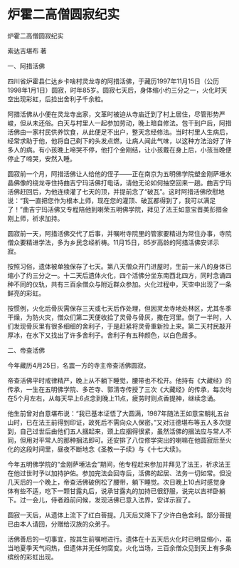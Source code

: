 # 炉霍二高僧圆寂纪实

炉霍二高僧圆寂纪实

索达吉堪布 著

一、阿措活佛

四川省炉霍县仁达乡卡啥村灵龙寺的阿措活佛，于藏历1997年11月15日（公历1998年1月1日）圆寂，时年85岁。圆寂七天后，身体缩小约三分之一，火化时天空出现彩虹，后捡出舍利子千余粒。

阿措活佛从小便在灵龙寺出家，文革时被迫从寺庙迁到了村上居住，尽管形势严峻，但从未还俗。白天与村里人一起参加劳动，晚上暗自修法。包干到户后，阿措活佛由一家村民供养饮食，从此便足不出户，整天念经修法。当时村里人生病后，经常求助于他，他将自己剃下的头发点燃，让病人闻此气味，以这种方法治好了许多人的病。有小孩晚上啼哭不停，他打个金刚结，让小孩戴在身上后，小孩当晚便停止了啼哭，安然入睡。

圆寂前一个月，阿措活佛让人给他的侄子——正在南京为五明佛学院塑金刚萨埵水晶佛像的绕龙寺住持曲吉宁玛活佛打电话，请他无论如何抽空回来一趟。曲吉宁玛活佛赶回后，为他连续灌了七天的顶，并提前念了“破瓦”。这时阿措活佛欣慰地说：“我一直把您作为根本上师，现在您的灌顶、破瓦都得到了，我可以满足了！”曲吉宁玛活佛又专程陪他到喇荣五明佛学院，拜见了法王如意宝晋美彭措金刚上师，祈求加持。

圆寂前一天，阿措活佛交代了后事，并嘱咐寺院里的管家要精进为常住办事，寺院僧众要精进学法，多为乡民念经祈祷。11月15日，85岁高龄的阿措活佛安详示寂。

按照习俗，遗体被单独保存了七天。第八天僧众开门进屋时，生前一米八的身体已缩小了约三分之一。十二天后遗体火化，四个活佛分坐东南西北四方，同时念诵四种不同的仪轨，共有三百余僧众与附近群众参加。火化过程中，天空中出现了一条鲜亮的彩虹。

按惯例，火化后骨灰需保存三天或七天后作处理，但因灵龙寺地处林区，尤其冬季干燥，为防火灾，僧众们第二天便收拾了灵骨与骨灰，撒在河里。倒了一半时，人们发现骨灰里有很多细细的舍利子，于是赶紧将灵骨重新捡上来。第二天村民敲开厚冰，在水下又找出了许多舍利子。舍利子有五种颜色，以白色居多。

二、帝查活佛

今年藏历4月25日，名震一方的寺主帝查活佛圆寂。

帝查活佛平时戒律精严，晚上从不躺下睡觉，腰带也不松开。他持有《大藏经》的传承，一生在五明佛学院、多芒寺、郭清寺传授了三次《大藏经》的传承，每次均在5个月左右，从每天早上6点念到晚上11点，疲劳时则点香提神，继续念诵。

他生前曾对白意堪布说：“我已基本证悟了大圆满，1987年随法王如意宝朝礼五台山时，已在法王前得到印证，故死后不需向众人保密。”又对汪德堪布等五人多次提到，自己过世后由他们五人捆起来，颈上应捆得很紧，虽然活佛的捆法应与常人不同，但用对平常人的那种捆法即可。还安排了八位修学突出的喇嘛在他圆寂后至火化的这段时间里，昼夜不断地念《圣教一子续》与《十七大续》。

今年五明佛学院的“金刚萨埵法会”期间，他专程赶来参加并拜见了法王，祈求法王在他过世时予以加持护佑。参加完法会回寺后，活佛的起居、法务一切如常。但没几天后的一个晚上，帝查活佛破例松了腰带，躺下睡觉。次日晚上10点时感觉身体有些不适，吃下一颗甘露丸后，说承甘露丸的加持已很舒服，说完以吉祥卧躺下。过一会儿，侍者趋前问候，发现活佛已意入法界，安详示寂了。

圆寂一天后，从遗体上流下了红白菩提。几天后又降下了少许白色舍利。部分菩提已由本人请回，分赠给汉族的众弟子。

活佛善后的一切事宜，按其生前嘱咐进行。遗体在十五天后火化时已明显缩小，虽当地夏季天气闷热，但遗体并无任何腐变。火化当场，三百余僧众见到天上有多条缤纷的彩虹出现。

